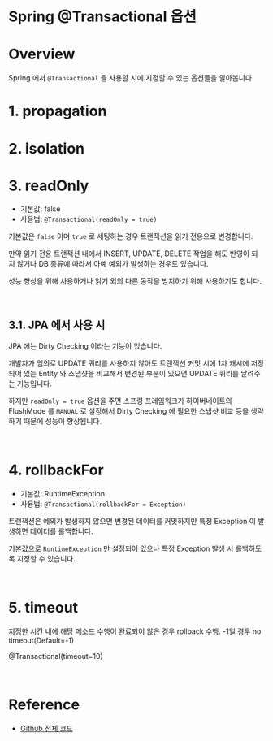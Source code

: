 # Spring @Transactional 옵션

# Overview

Spring 에서 `@Transactional` 을 사용할 시에 지정할 수 있는 옵션들을 알아봅니다.

# 1. propagation

# 2. isolation

# 3. readOnly

- 기본값: false
- 사용법: `@Transactional(readOnly = true)`

기본값은 `false` 이며 `true` 로 세팅하는 경우 트랜잭션을 읽기 전용으로 변경합니다.

만약 읽기 전용 트랜잭션 내에서 INSERT, UPDATE, DELETE 작업을 해도 반영이 되지 않거나 DB 종류에 따라서 아예 예외가 발생하는 경우도 있습니다.

성능 향상을 위해 사용하거나 읽기 외의 다른 동작을 방지하기 위해 사용하기도 합니다.

<br>

## 3.1. JPA 에서 사용 시

JPA 에는 Dirty Checking 이라는 기능이 있습니다.

개발자가 임의로 UPDATE 쿼리를 사용하지 않아도 트랜잭션 커밋 시에 1차 캐시에 저장되어 있는 Entity 와 스냅샷을 비교해서 변경된 부분이 있으면 UPDATE 쿼리를 날려주는 기능입니다.

하지만 `readOnly = true` 옵션을 주면 스프링 프레임워크가 하이버네이트의 FlushMode 를 `MANUAL` 로 설정해서 Dirty Checking 에 필요한 스냅샷 비교 등을 생략하기 때문에 성능이 향상됩니다.

<br>

# 4. rollbackFor

- 기본값: RuntimeException
- 사용법: `@Transactional(rollbackFor = Exception)`

트랜잭션은 예외가 발생하지 않으면 변경된 데이터를 커밋하지만 특정 Exception 이 발생하면 데이터를 롤백합니다.

기본값으로 `RuntimeException` 만 설정되어 있으나 특정 Exception 발생 시 롤백하도록 지정할 수 있습니다.

<br>

# 5. timeout

지정한 시간 내에 해당 메소드 수행이 완료되이 않은 경우 rollback 수행. -1일 경우 no timeout(Default=-1)

@Transactional(timeout=10)

<br>

# Reference

- [Github 전체 코드](https://github.com/ParkJiwoon/practice-codes/tree/master/spring-transactional/src/test/java/com/practice/transactional)